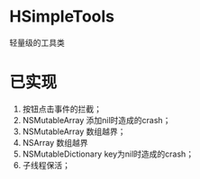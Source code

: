 # HSimpleTools
轻量级的工具类

# 已实现

1. 按钮点击事件的拦截；
2. NSMutableArray 添加nil时造成的crash；
3. NSMutableArray 数组越界；
4. NSArray 数组越界
5. NSMutableDictionary key为nil时造成的crash；
6. 子线程保活；

